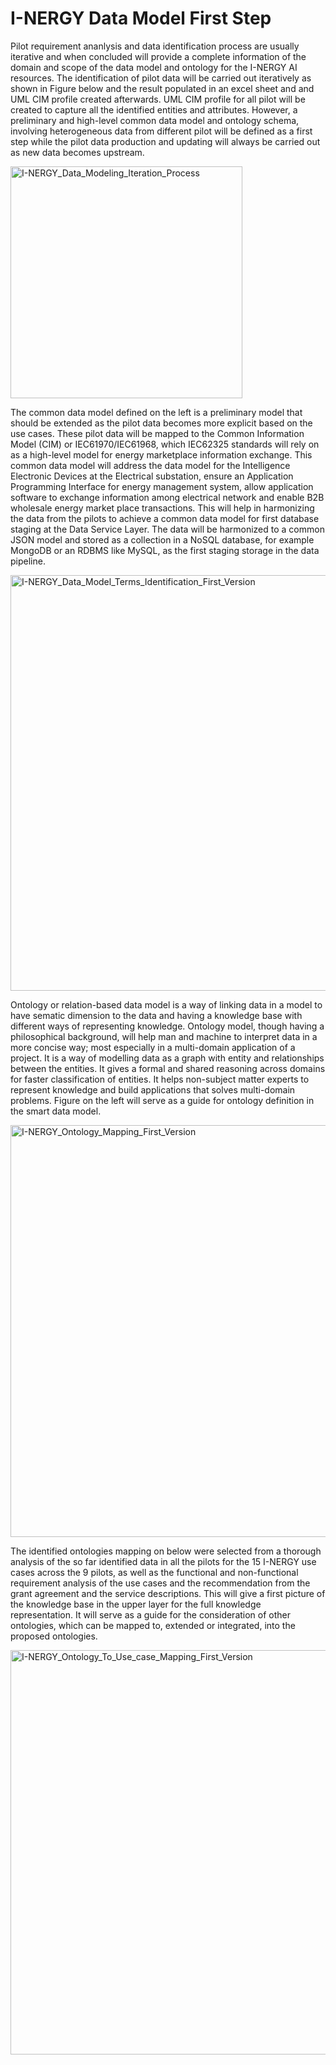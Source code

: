 # I-NERGY Data Model First Step

Pilot requirement ananlysis and data identification process are usually iterative and when concluded will provide a complete information of the domain and scope of the data model and ontology for the I-NERGY AI resources. The identification of pilot data will be carried out iteratively as shown in Figure below and the result populated in an excel sheet and and UML CIM profile created afterwards. UML CIM profile for all pilot will be created to capture all the identified entities and attributes. However, a preliminary and high-level common data model and ontology schema, involving heterogeneous data from different pilot will be defined as a first step while the pilot data production and updating will always be carried out as new data becomes upstream.

<img width="371" alt="I-NERGY_Data_Modeling_Iteration_Process" src="https://user-images.githubusercontent.com/87437869/168665316-8a3ff87f-0c52-4e31-afed-9d80a349f5b1.PNG">

The common data model defined on the left is a preliminary model that should be extended as the pilot data becomes more explicit based on the use cases. These pilot data will be mapped to the Common Information Model (CIM) or IEC61970/IEC61968, which IEC62325 standards will rely on as a high-level model for energy marketplace information exchange. This common data model will address the data model for the Intelligence Electronic Devices at the Electrical substation, ensure an Application Programming Interface for energy management system, allow application software to exchange information among electrical network and enable B2B wholesale energy market place transactions. This will help in harmonizing the data from the pilots to achieve a common data model for first database staging at the Data Service Layer.
The data will be harmonized to a common JSON model and stored as a collection in a NoSQL database, for example MongoDB or an RDBMS like MySQL, as the first staging storage in the data pipeline.

<img width="665" alt="I-NERGY_Data_Model_Terms_Identification_First_Version" src="https://user-images.githubusercontent.com/87437869/168665388-946142dc-b79c-4973-aadf-5673aec5f31f.PNG">

Ontology or relation-based data model is a way of linking data in a model to have sematic dimension to the data and having a knowledge base with different ways of representing knowledge. Ontology model, though having a philosophical background, will help man and machine to interpret data in a more concise way; most especially in a multi-domain application of a project. It is a way of modelling data as a graph with entity and relationships between the entities. It gives a formal and shared reasoning across domains for faster classification of entities. It helps non-subject matter experts to represent knowledge and build applications that solves multi-domain problems. Figure on the left will serve as a guide for ontology definition in the smart data model.

<img width="659" alt="I-NERGY_Ontology_Mapping_First_Version" src="https://user-images.githubusercontent.com/87437869/168665463-250a4747-e05f-499a-81cb-364c1036b017.PNG">


The identified ontologies mapping on below were selected from a thorough analysis of the so far identified data in all the pilots for the 15 I-NERGY use cases across the 9 pilots, as well as the functional and non-functional requirement analysis of the use cases and the recommendation from the grant agreement and the service descriptions. This will give a first picture of the knowledge base in the upper layer for the full knowledge representation. It will serve as a guide for the consideration of other ontologies, which can be mapped to, extended or integrated, into the proposed ontologies. 

<img width="647" alt="I-NERGY_Ontology_To_Use_case_Mapping_First_Version" src="https://user-images.githubusercontent.com/87437869/168666110-1b5b80d7-dcff-4c65-8b6c-5640be0f8545.PNG">




